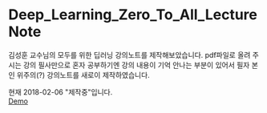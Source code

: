 # Deep_Learning_Zero_To_All_LectureNote
김성훈 교수님의 모두를 위한 딥러닝 강의노트를 제작해보았습니다.
pdf파일로 올려 주시는 강의 필사만으로 혼자 공부하기엔 강의 내용이 기억 안나는 부분이 있어서 필자 본인 위주의(?) 강의노트를 새로이 제작하였습니다.

현재 2018-02-06 "제작중"입니다.  
<a href="https://pulgitmaster.github.io/DeepLearningZeroToAll_LectureNote/">Demo</a>